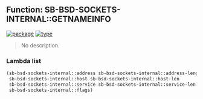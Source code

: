 ## Function: SB-BSD-SOCKETS-INTERNAL::GETNAMEINFO
[![package](https://img.shields.io/badge/Package-SB--BSD--SOCKETS--INTERNAL-5f9ea0.svg?style=social&colorA=999999)](../) [![type](https://img.shields.io/badge/Type-Function-5f9ea0.svg?style=social&colorA=999999)](../#function) 

> No description.

### Lambda list
```cl
(sb-bsd-sockets-internal::address sb-bsd-sockets-internal::address-length
 sb-bsd-sockets-internal::host sb-bsd-sockets-internal::host-len
 sb-bsd-sockets-internal::service sb-bsd-sockets-internal::service-len
 sb-bsd-sockets-internal::flags)
```
